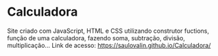 # Calculadora
Site criado com JavaScript, HTML e CSS utilizando construtor fuctions, função de uma calculadora, fazendo soma, subtração, divisão, multiplicação...
Link de acesso: https://saulovalin.github.io/Calculadora/
